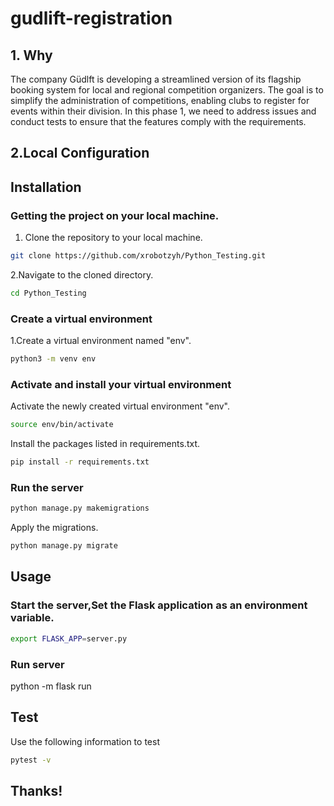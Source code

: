 # gudlift-registration

## 1. Why

The company Güdlft is developing a streamlined version of its flagship booking system for local and regional competition organizers. The goal is to simplify the administration of competitions, enabling clubs to register for events within their division. In this phase 1, we need to address issues and conduct tests to ensure that the features comply with the requirements.

## 2.Local Configuration
## Installation
### Getting the project on your local machine.
1. Clone the repository to your local machine.
```bash
git clone https://github.com/xrobotzyh/Python_Testing.git
```
2.Navigate to the cloned directory.
```bash
cd Python_Testing
```

### Create a virtual environment
1.Create a virtual environment named "env".
```bash
python3 -m venv env
```

### Activate and install your virtual environment
Activate the newly created virtual environment "env".
```bash
source env/bin/activate
```
Install the packages listed in requirements.txt.
```bash
pip install -r requirements.txt
```

### Run the server
```bash
python manage.py makemigrations
```
Apply the migrations.
```bash
python manage.py migrate
```

## Usage
### Start the server,Set the Flask application as an environment variable.
```bash
export FLASK_APP=server.py
```
### Run server
python -m flask run

## Test
Use the following information to test
```bash
pytest -v
```

## Thanks!